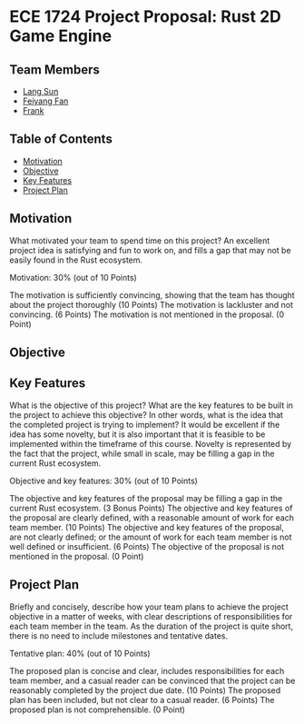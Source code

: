 # ECE 1724 Project Proposal: Rust 2D Game Engine

## Team Members

- [Lang Sun](https://github.com/gh0stintheshe11)
- [Feiyang Fan](https://github.com/feiyangfan)
- [Frank](https://github.com/frankjc2022)

## Table of Contents

- [Motivation](#motivation)
- [Objective](#objective)
- [Key Features](#key-features)
- [Project Plan](#project-plan)

## Motivation

What motivated your team to spend time on this project? An excellent project idea is satisfying and fun to work on, and fills a gap that may not be easily found in the Rust ecosystem.

Motivation: 30% (out of 10 Points)

The motivation is sufficiently convincing, showing that the team has thought about the project thoroughly (10 Points)
The motivation is lackluster and not convincing. (6 Points)
The motivation is not mentioned in the proposal. (0 Point)

## Objective

## Key Features

What is the objective of this project? What are the key features to be built in the project to achieve this objective? In other words, what is the idea that the completed project is trying to implement? It would be excellent if the idea has some novelty, but it is also important that it is feasible to be implemented within the timeframe of this course. Novelty is represented by the fact that the project, while small in scale, may be filling a gap in the current Rust ecosystem.

Objective and key features: 30% (out of 10 Points)

The objective and key features of the proposal may be filling a gap in the current Rust ecosystem. (3 Bonus Points)
The objective and key features of the proposal are clearly defined, with a reasonable amount of work for each team member. (10 Points)
The objective and key features of the proposal, are not clearly defined; or the amount of work for each team member is not well defined or insufficient. (6 Points)
The objective of the proposal is not mentioned in the proposal. (0 Point)

## Project Plan

Briefly and concisely, describe how your team plans to achieve the project objective in a matter of weeks, with clear descriptions of responsibilities for each team member in the team. As the duration of the project is quite short, there is no need to include milestones and tentative dates.

Tentative plan: 40% (out of 10 Points)

The proposed plan is concise and clear, includes responsibilities for each team member, and a casual reader can be convinced that the project can be reasonably completed by the project due date. (10 Points)
The proposed plan has been included, but not clear to a casual reader. (6 Points)
The proposed plan is not comprehensible. (0 Point)